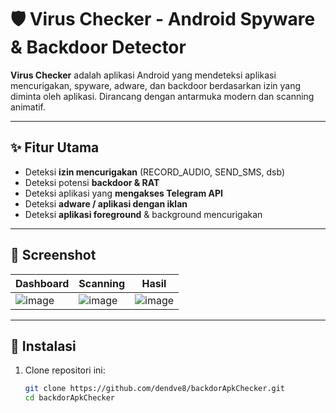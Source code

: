 # 🛡️ Virus Checker - Android Spyware & Backdoor Detector

**Virus Checker** adalah aplikasi Android yang mendeteksi aplikasi mencurigakan, spyware, adware, dan backdoor berdasarkan izin yang diminta oleh aplikasi. Dirancang dengan antarmuka modern dan scanning animatif.

---

## ✨ Fitur Utama

- Deteksi **izin mencurigakan** (RECORD_AUDIO, SEND_SMS, dsb)
- Deteksi potensi **backdoor & RAT**
- Deteksi aplikasi yang **mengakses Telegram API**
- Deteksi **adware / aplikasi dengan iklan**
- Deteksi **aplikasi foreground** & background mencurigakan


---

## 📱 Screenshot

| Dashboard | Scanning | Hasil |
|-----------|----------|-------|
|![image](https://github.com/user-attachments/assets/b262bb25-3f23-4fb7-91af-08785a1e7211)|![image](https://github.com/user-attachments/assets/631dfe02-7253-4b69-9db7-4fb0f988e0ce)|![image](https://github.com/user-attachments/assets/80655964-8fb5-4f00-ab18-e7014099eaa4)|

---

## 🚀 Instalasi

1. Clone repositori ini:
   ```bash
   git clone https://github.com/dendve8/backdorApkChecker.git
   cd backdorApkChecker
